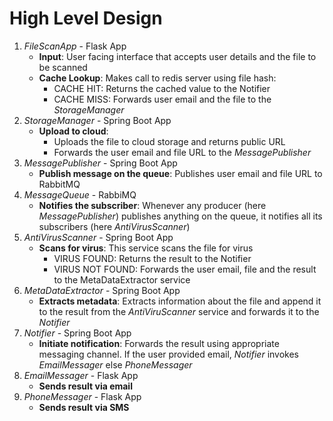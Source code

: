 # High Level Design

1. *FileScanApp* - Flask App
    - **Input**: User facing interface that accepts user details and the file to be scanned
    - **Cache Lookup**: Makes call to redis server using file hash:
        - CACHE HIT: Returns the cached value to the Notifier
        - CACHE MISS: Forwards user email and the file to the *StorageManager*
2. *StorageManager* - Spring Boot App
    - **Upload to cloud**:
        - Uploads the file to cloud storage and returns public URL
        - Forwards the user email and file URL to the *MessagePublisher*
3. *MessagePublisher* - Spring Boot App
    - **Publish message on the queue**: Publishes user email and file URL to RabbitMQ
4. *MessageQueue* - RabbiMQ
    - **Notifies the subscriber**: Whenever any producer (here *MessagePublisher*) publishes anything on the queue, it notifies all its subscribers (here *AntiVirusScanner*)
5. *AntiVirusScanner* - Spring Boot App
    - **Scans for virus**: This service scans the file for virus
        - VIRUS FOUND: Returns the result to the Notifier
        - VIRUS NOT FOUND: Forwards the user email, file and the result to the MetaDataExtractor service
6. *MetaDataExtractor* - Spring Boot App
    - **Extracts metadata**: Extracts information about the file and append it to the result from the *AntiViruScanner* service and forwards it to the *Notifier*
7. *Notifier* - Spring Boot App
    - **Initiate notification**: Forwards the result using appropriate messaging channel. If the user provided email, *Notifier* invokes *EmailMessager* else *PhoneMessager*
8. *EmailMessager* - Flask App
    - **Sends result via email**
9. *PhoneMessager* - Flask App
    - **Sends result via SMS**
